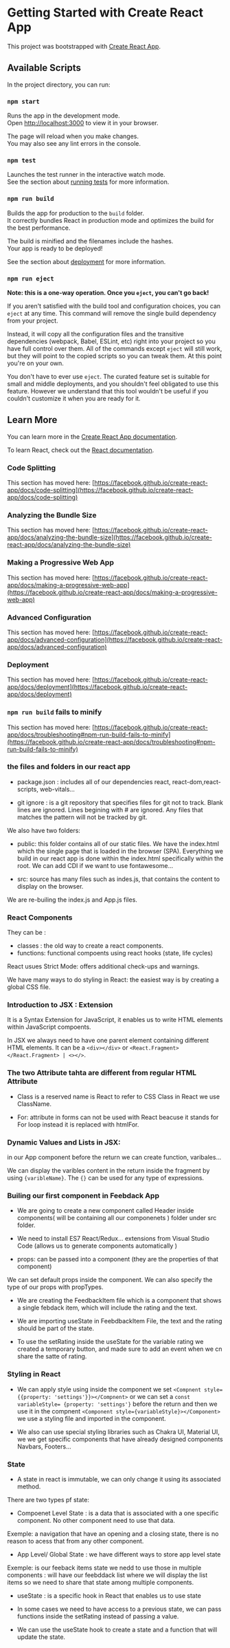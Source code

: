 # Getting Started with Create React App

This project was bootstrapped with [Create React App](https://github.com/facebook/create-react-app).

## Available Scripts

In the project directory, you can run:

### `npm start`

Runs the app in the development mode.\
Open [http://localhost:3000](http://localhost:3000) to view it in your browser.

The page will reload when you make changes.\
You may also see any lint errors in the console.

### `npm test`

Launches the test runner in the interactive watch mode.\
See the section about [running tests](https://facebook.github.io/create-react-app/docs/running-tests) for more information.

### `npm run build`

Builds the app for production to the `build` folder.\
It correctly bundles React in production mode and optimizes the build for the best performance.

The build is minified and the filenames include the hashes.\
Your app is ready to be deployed!

See the section about [deployment](https://facebook.github.io/create-react-app/docs/deployment) for more information.

### `npm run eject`

**Note: this is a one-way operation. Once you `eject`, you can't go back!**

If you aren't satisfied with the build tool and configuration choices, you can `eject` at any time. This command will remove the single build dependency from your project.

Instead, it will copy all the configuration files and the transitive dependencies (webpack, Babel, ESLint, etc) right into your project so you have full control over them. All of the commands except `eject` will still work, but they will point to the copied scripts so you can tweak them. At this point you're on your own.

You don't have to ever use `eject`. The curated feature set is suitable for small and middle deployments, and you shouldn't feel obligated to use this feature. However we understand that this tool wouldn't be useful if you couldn't customize it when you are ready for it.

## Learn More

You can learn more in the [Create React App documentation](https://facebook.github.io/create-react-app/docs/getting-started).

To learn React, check out the [React documentation](https://reactjs.org/).

### Code Splitting

This section has moved here: [https://facebook.github.io/create-react-app/docs/code-splitting](https://facebook.github.io/create-react-app/docs/code-splitting)

### Analyzing the Bundle Size

This section has moved here: [https://facebook.github.io/create-react-app/docs/analyzing-the-bundle-size](https://facebook.github.io/create-react-app/docs/analyzing-the-bundle-size)

### Making a Progressive Web App

This section has moved here: [https://facebook.github.io/create-react-app/docs/making-a-progressive-web-app](https://facebook.github.io/create-react-app/docs/making-a-progressive-web-app)

### Advanced Configuration

This section has moved here: [https://facebook.github.io/create-react-app/docs/advanced-configuration](https://facebook.github.io/create-react-app/docs/advanced-configuration)

### Deployment

This section has moved here: [https://facebook.github.io/create-react-app/docs/deployment](https://facebook.github.io/create-react-app/docs/deployment)

### `npm run build` fails to minify

This section has moved here: [https://facebook.github.io/create-react-app/docs/troubleshooting#npm-run-build-fails-to-minify](https://facebook.github.io/create-react-app/docs/troubleshooting#npm-run-build-fails-to-minify)

###  the files and folders  in our react app

- package.json : includes all of our dependencies react, react-dom,react-scripts, web-vitals...

- git ignore : is a git repository that specifies files for git not to track. 
Blank lines are ignored. 
Lines begining with # are ignored.
Any files that matches the pattern will not be tracked by git.

We also have two folders:

- public: this folder contains all of our static files. 
We have the index.html which the single page that is loaded in the browser (SPA). Everything we build in our react app is done within the index.html specifically within the root.
We can add CDI if we want to use fontawesome...

- src: source has many files such as indes.js, that contains the content to display on the browser.

We are re-builing the index.js and App.js files.

### React Components 

They can be :
- classes : the old way to create a react components.
- functions: functional compoents using react hooks (state, life cycles)

React usues Strict Mode: offers additional check-ups and warnings.

We have many ways to do styling in React: the easiest way is by creating a global CSS file.

### Introduction to JSX : Extension

It is a Syntax Extension for JavaScript, it enables us to write HTML elements within JavaScript compoents.

In JSX we always need to have one parent element containing different HTML elements. It can be a `<div></div>` or `<React.Fragment></React.Fragment> | <></>`.

### The two Attribute tahta are different from regular HTML Attribute 

- Class is a reserved name is React to refer to CSS Class in React we use ClassName.

- For: attribute in forms can not be used with React beacuse it stands for For loop instead it is replaced with htmlFor.

### Dynamic Values and Lists in JSX:

in our App component before the return we can create function, varibales... 

We can display the varibles content in the return inside the fragment by using `{varibleName}`. 
The `{}` can be used for any type of expressions.


### Builing our first component in Feebdack App

- We are going to create a new component called Header inside components( will be containing all our componenets ) folder under src folder.

- We need to install ES7 React/Redux... extensions from Visual Studio Code (allows us to generate components automatically  )

- props: can be passed into a component (they are the properties of that component)

We can set default props inside the component.
We can also specify the type of our props with propTypes.

- We are creating the FeedbackItem file  which is a component that shows a single febdack item, which will include the rating and the text.

- We are importing useState in FeebdbackItem File, the text and the rating should be part of the state.

- To use the setRating inside the useState for the variable rating we created a temporary button, and made sure to add an event when we cn share the satte of rating.
### Styling in React

- We can apply style using inside the component we set `<Compnent style={{property: 'settings'}}></Compnent>` or we can set a `const variableStyle= {property: 'settings'}` before the return and then we use it in the compnent `<Component style={variableStyle}></Component>` we use a styling file and imported in the component.

- We also can use special styling libraries such as Chakra UI, Material UI, we we get specific components that have already designed components Navbars, Footers...


### State 

- A state in react is immutable, we can only change it using its associated method.

There are two types pf state:

- Compoenet Level State : is a data that is associated with a one specific component. No other component need to use that data.

Exemple: a navigation that have an opening and a closing state, there is no reason to acess that from any other component.

- App Level/ Global State :
we have different ways to store app level state

Exemple: is our feeback items state we nedd to use those in multiple components : will have our feebddack list where we will display the list items so we need to share that state among multiple components. 


- useState : is a specific hook in React that enables us to use state

- In some cases we need to have access to a previous state, we can pass functions inside the setRating instead of passing a value.

- We can use the useState hook to create a state and a function that will update the state.